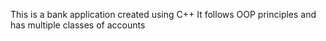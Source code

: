 This is a bank application created using C++
It follows OOP principles and has multiple classes of accounts
